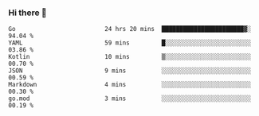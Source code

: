 ### Hi there 👋

<!--
**yeya24/yeya24** is a ✨ _special_ ✨ repository because its `README.md` (this file) appears on your GitHub profile.

Here are some ideas to get you started:

- 🔭 I’m currently working on ...
- 🌱 I’m currently learning ...
- 👯 I’m looking to collaborate on ...
- 🤔 I’m looking for help with ...
- 💬 Ask me about ...
- 📫 How to reach me: ...
- 😄 Pronouns: ...
- ⚡ Fun fact: ...
-->

<!--START_SECTION:waka-->

```text
Go                         24 hrs 20 mins  ███████████████████████▓░   94.04 %
YAML                       59 mins         █░░░░░░░░░░░░░░░░░░░░░░░░   03.86 %
Kotlin                     10 mins         ▒░░░░░░░░░░░░░░░░░░░░░░░░   00.70 %
JSON                       9 mins          ░░░░░░░░░░░░░░░░░░░░░░░░░   00.59 %
Markdown                   4 mins          ░░░░░░░░░░░░░░░░░░░░░░░░░   00.30 %
go.mod                     3 mins          ░░░░░░░░░░░░░░░░░░░░░░░░░   00.19 %
```

<!--END_SECTION:waka-->
